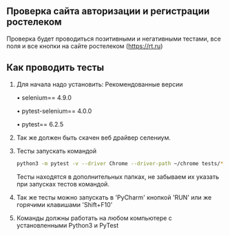Проверка сайта авторизации и регистрации ростелеком
---------------------------------------------------
Проверка будет проводиться позитивными и негативными тестами,
все поля и все кнопки на сайте ростелеком (https://rt.ru)

Как проводить тесты
-------------------
1) Для начала надо установить:
Рекомендованные версии	
	
   • selenium== 4.9.0	
	
   • pytest-selenium== 4.0.0	
	
   • pytest== 6.2.5

2) Так же должен быть скачен веб драйвер селениум.
3) Тесты запускать командой
    ```bash
    python3 -m pytest -v --driver Chrome --driver-path ~/chrome tests/*
    ```
   Тесты находятся в дополнительных папках, не забываем их указать при запусках тестов командой.
4) Так же тесты можно запускать в 'PyCharm' кнопкой 'RUN' или же горячими клавишами 'Shift+F10'
5) Команды должны работать на любом компьютере с установленными Python3 и PyTest